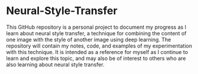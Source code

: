 # Neural-Style-Transfer
This GitHub repository is a personal project to document my progress as I learn about neural style transfer, a technique for combining the content of one image with the style of another image using deep learning. The repository will contain my notes, code, and examples of my experimentation with this technique. It is intended as a reference for myself as I continue to learn and explore this topic, and may also be of interest to others who are also learning about neural style transfer.
